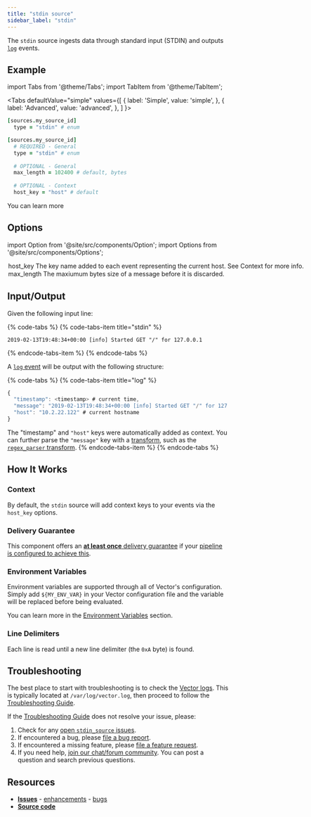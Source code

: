 ```yaml
---
title: "stdin source" 
sidebar_label: "stdin"
---
```


The `stdin` source ingests data through standard input (STDIN) and outputs [`log`][docs.data-model.log] events.

## Example

import Tabs from '@theme/Tabs';
import TabItem from '@theme/TabItem';

<Tabs
  defaultValue="simple"
  values={[
    { label: 'Simple', value: 'simple', },
    { label: 'Advanced', value: 'advanced', },
  ]
}>
<TabItem value="simple">

```coffeescript
[sources.my_source_id]
  type = "stdin" # enum
```

</TabItem>
<TabItem value="advanced">

```coffeescript
[sources.my_source_id]
  # REQUIRED - General
  type = "stdin" # enum
  
  # OPTIONAL - General
  max_length = 102400 # default, bytes
  
  # OPTIONAL - Context
  host_key = "host" # default
```

</TabItem>

</Tabs>

You can learn more

## Options

import Option from '@site/src/components/Option';
import Options from '@site/src/components/Options';

<Options filters={true}>


<Option
  defaultValue={"host"}
  enumValues={null}
  examples={["host"]}
  name={"host_key"}
  nullable={false}
  path={null}
  relevantWhen={null}
  required={false}
  simple={false}
  type={"string"}
  unit={null}>

### host_key

The key name added to each event representing the current host. See [Context](#context) for more info.


</Option>


<Option
  defaultValue={102400}
  enumValues={null}
  examples={[102400]}
  name={"max_length"}
  nullable={true}
  path={null}
  relevantWhen={null}
  required={false}
  simple={false}
  type={"int"}
  unit={"bytes"}>

### max_length

The maxiumum bytes size of a message before it is discarded.


</Option>


</Options>

## Input/Output

Given the following input line:

{% code-tabs %}
{% code-tabs-item title="stdin" %}
```
2019-02-13T19:48:34+00:00 [info] Started GET "/" for 127.0.0.1
```
{% endcode-tabs-item %}
{% endcode-tabs %}

A [`log` event][docs.data-model.log] will be output with the following structure:

{% code-tabs %}
{% code-tabs-item title="log" %}
```javascript
{
  "timestamp": <timestamp> # current time,
  "message": "2019-02-13T19:48:34+00:00 [info] Started GET "/" for 127.0.0.1",
  "host": "10.2.22.122" # current hostname
}
```

The "timestamp" and `"host"` keys were automatically added as context. You can
further parse the `"message"` key with a [transform][docs.transforms], such as
the [`regex_parser` transform][docs.transforms.regex_parser].
{% endcode-tabs-item %}
{% endcode-tabs %}

## How It Works

### Context

By default, the `stdin` source will add context
keys to your events via the `host_key`
options.

### Delivery Guarantee

This component offers an [**at least once** delivery guarantee][docs.guarantees#at-least-once-delivery]
if your [pipeline is configured to achieve this][docs.guarantees#at-least-once-delivery].

### Environment Variables

Environment variables are supported through all of Vector's configuration.
Simply add `${MY_ENV_VAR}` in your Vector configuration file and the variable
will be replaced before being evaluated.

You can learn more in the [Environment Variables][docs.configuration#environment-variables]
section.

### Line Delimiters

Each line is read until a new line delimiter (the `0xA` byte) is found.

## Troubleshooting

The best place to start with troubleshooting is to check the
[Vector logs][docs.monitoring#logs]. This is typically located at
`/var/log/vector.log`, then proceed to follow the
[Troubleshooting Guide][docs.troubleshooting].

If the [Troubleshooting Guide][docs.troubleshooting] does not resolve your
issue, please:

1. Check for any [open `stdin_source` issues][urls.stdin_source_issues].
2. If encountered a bug, please [file a bug report][urls.new_stdin_source_bug].
3. If encountered a missing feature, please [file a feature request][urls.new_stdin_source_enhancement].
4. If you need help, [join our chat/forum community][urls.vector_chat]. You can post a question and search previous questions.

## Resources

* [**Issues**][urls.stdin_source_issues] - [enhancements][urls.stdin_source_enhancements] - [bugs][urls.stdin_source_bugs]
* [**Source code**][urls.stdin_source_source]


[docs.configuration#environment-variables]: ../../../usage/configuration#environment-variables
[docs.data-model.log]: ../../../about/data-model/log.md
[docs.guarantees#at-least-once-delivery]: ../../../about/guarantees.md#at-least-once-delivery
[docs.monitoring#logs]: ../../../usage/administration/monitoring.md#logs
[docs.transforms.regex_parser]: ../../../usage/configuration/transforms/regex_parser.md
[docs.transforms]: ../../../usage/configuration/transforms
[docs.troubleshooting]: ../../../usage/guides/troubleshooting.md
[urls.new_stdin_source_bug]: https://github.com/timberio/vector/issues/new?labels=source%3A+stdin&labels=Type%3A+bug
[urls.new_stdin_source_enhancement]: https://github.com/timberio/vector/issues/new?labels=source%3A+stdin&labels=Type%3A+enhancement
[urls.stdin_source_bugs]: https://github.com/timberio/vector/issues?q=is%3Aopen+is%3Aissue+label%3A%22source%3A+stdin%22+label%3A%22Type%3A+bug%22
[urls.stdin_source_enhancements]: https://github.com/timberio/vector/issues?q=is%3Aopen+is%3Aissue+label%3A%22source%3A+stdin%22+label%3A%22Type%3A+enhancement%22
[urls.stdin_source_issues]: https://github.com/timberio/vector/issues?q=is%3Aopen+is%3Aissue+label%3A%22source%3A+stdin%22
[urls.stdin_source_source]: https://github.com/timberio/vector/tree/master/src/sources/stdin.rs
[urls.vector_chat]: https://chat.vector.dev
